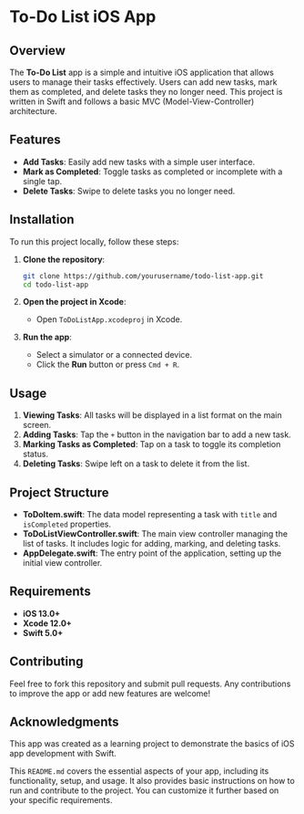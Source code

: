 # To-Do List iOS App

## Overview

The **To-Do List** app is a simple and intuitive iOS application that allows users to manage their tasks effectively. Users can add new tasks, mark them as completed, and delete tasks they no longer need. This project is written in Swift and follows a basic MVC (Model-View-Controller) architecture.

## Features

- **Add Tasks**: Easily add new tasks with a simple user interface.
- **Mark as Completed**: Toggle tasks as completed or incomplete with a single tap.
- **Delete Tasks**: Swipe to delete tasks you no longer need.

## Installation

To run this project locally, follow these steps:

1. **Clone the repository**:
   ```bash
   git clone https://github.com/yourusername/todo-list-app.git
   cd todo-list-app
   ```

2. **Open the project in Xcode**:
   - Open `ToDoListApp.xcodeproj` in Xcode.

3. **Run the app**:
   - Select a simulator or a connected device.
   - Click the **Run** button or press `Cmd + R`.

## Usage

1. **Viewing Tasks**: All tasks will be displayed in a list format on the main screen.
2. **Adding Tasks**: Tap the `+` button in the navigation bar to add a new task.
3. **Marking Tasks as Completed**: Tap on a task to toggle its completion status.
4. **Deleting Tasks**: Swipe left on a task to delete it from the list.

## Project Structure

- **ToDoItem.swift**: The data model representing a task with `title` and `isCompleted` properties.
- **ToDoListViewController.swift**: The main view controller managing the list of tasks. It includes logic for adding, marking, and deleting tasks.
- **AppDelegate.swift**: The entry point of the application, setting up the initial view controller.

## Requirements

- **iOS 13.0+**
- **Xcode 12.0+**
- **Swift 5.0+**



## Contributing

Feel free to fork this repository and submit pull requests. Any contributions to improve the app or add new features are welcome!

## Acknowledgments

This app was created as a learning project to demonstrate the basics of iOS app development with Swift.


This `README.md` covers the essential aspects of your app, including its functionality, setup, and usage. It also provides basic instructions on how to run and contribute to the project. You can customize it further based on your specific requirements.
